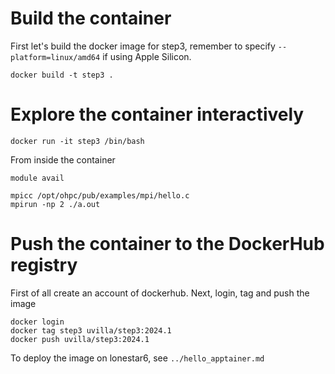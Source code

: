 # Build the container
First let's build the docker image for step3, remember to specify `--platform=linux/amd64` if using Apple Silicon.
```
docker build -t step3 .
```

# Explore the container interactively
```
docker run -it step3 /bin/bash
```

From inside the container

```
module avail

mpicc /opt/ohpc/pub/examples/mpi/hello.c 
mpirun -np 2 ./a.out
```

# Push the container to the DockerHub registry
First of all create an account of dockerhub.
Next, login, tag and push the image
```
docker login
docker tag step3 uvilla/step3:2024.1
docker push uvilla/step3:2024.1
```

To deploy the image on lonestar6, see `../hello_apptainer.md`
